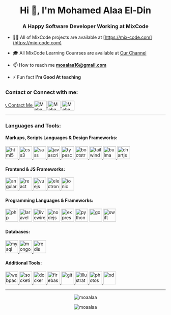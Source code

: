 <h1 align="center">Hi 👋, I'm Mohamed Alaa El-Din</h1>
<h3 align="center">A Happy Software Developer Working at MixCode</h3>

-   👨‍💻 All of MixCode projects are available at [https://mix-code.com](https://mix-code.com)

-   🎓 All MixCode Learning Counrses are available at [Our Channel](https://www.youtube.com/channel/UCE9HnnZMnhXMsL9tZwYbRnQ)

-   📫 How to reach me **moaalaa16@gmail.com**

-   ⚡ Fun fact **I'm Good At teaching**

<p align="left">
    <h3 align="left">Contact or Connect with me:</h3>
    <a href="https://wa.me/201091015305" target="blank">
        📞 Contact Me
    </a>
    <a href="https://twitter.com/alaamoa" target="blank">
        <img align="center"  src="https://cdn.jsdelivr.net/gh/devicons/devicon/icons/twitter/twitter-original.svg" alt="Mohamed Alaa El-Din Mohamed" height="30" width="40" />
    </a>
    <a href="https://linkedin.com/in/mohamed-alaa-el-din-mohamed" target="blank">
        <img align="center" src="https://cdn.jsdelivr.net/gh/devicons/devicon/icons/linkedin/linkedin-original.svg" alt="Mohamed Alaa El-Din Mohamed" height="30" width="40" />
    </a>
    <a href="https://www.facebook.com/MoaAlaaElDin" target="blank">
        <img align="center" src="https://cdn.jsdelivr.net/gh/devicons/devicon/icons/facebook/facebook-original.svg" alt="Mohamed Alaa El-Din Mohamed" height="30" width="40" />
    </a>
</p>
<hr>
<h3 align="left">Languages and Tools:</h3>
<p align="left">
    <h4 align="left">Markups, Scripts Languages & Design Frameworks:</h4>
	<a href="https://www.w3.org/html/" target="_blank">
        <img src="https://cdn.jsdelivr.net/gh/devicons/devicon/icons/html5/html5-original-wordmark.svg" alt="html5" width="40" height="40" /> 
    </a>
    <a href="https://www.w3schools.com/css/" target="_blank">
        <img src="https://cdn.jsdelivr.net/gh/devicons/devicon/icons/css3/css3-original-wordmark.svg" alt="css3" width="40" height="40" />
    </a>
	<a href="https://sass-lang.com" target="_blank"> 
        <img src="https://cdn.jsdelivr.net/gh/devicons/devicon/icons/sass/sass-original.svg" alt="sass" width="40" height="40" /> 
    </a>
    <a href="https://developer.mozilla.org/en-US/docs/Web/JavaScript" target="_blank"> 
        <img src="https://cdn.jsdelivr.net/gh/devicons/devicon/icons/javascript/javascript-original.svg" alt="javascript" width="40" height="40" /> 
    </a>
    <a href="https://www.typescriptlang.org/" target="_blank"> 
        <img src="https://cdn.jsdelivr.net/gh/devicons/devicon/icons/typescript/typescript-original.svg" alt="typescript" width="40" height="40" /> 
    </a>
	<a href="https://getbootstrap.com" target="_blank"> 
        <img src="https://cdn.jsdelivr.net/gh/devicons/devicon/icons/bootstrap/bootstrap-original-wordmark.svg" alt="bootstrap" width="40" height="40" /> 
    </a>
    <a href="https://tailwindcss.com/" target="_blank"> 
        <img src="https://cdn.jsdelivr.net/gh/devicons/devicon/icons/tailwindcss/tailwindcss-original-wordmark.svg" alt="tailwind" width="40" height="40" /> 
    </a>
    <a href="https://bulma.io/" target="_blank">
        <img src="https://cdn.jsdelivr.net/gh/devicons/devicon/icons/bulma/bulma-plain.svg" alt="bulma" width="40" height="40" />
    </a>
    <a href="https://www.chartjs.org" target="_blank">
        <img src="https://www.chartjs.org/img/chartjs-logo.svg" alt="chartjs" width="40" height="40" />
    </a>
    <h4 align="left">Frontend & JS Frameworks:</h4>
	<a href="https://angular.io" target="_blank"> 
        <img src="https://cdn.jsdelivr.net/gh/devicons/devicon/icons/angularjs/angularjs-original.svg" alt="angularjs" width="40" height="40" /> 
    </a>
    <a href="https://reactjs.org/" target="_blank"> 
        <img src="https://cdn.jsdelivr.net/gh/devicons/devicon/icons/react/react-original-wordmark.svg" alt="react" width="40" height="40" /> 
    </a>
    	<a href="https://vuejs.org/" target="_blank"> 
        <img src="https://cdn.jsdelivr.net/gh/devicons/devicon/icons/vuejs/vuejs-original-wordmark.svg" alt="vuejs" width="40" height="40" /> 
    </a>
    <a href="https://www.electronjs.org" target="_blank">
        <img src="https://cdn.jsdelivr.net/gh/devicons/devicon/icons/electron/electron-original.svg" alt="electron" width="40" height="40" />
    </a>
    	<a href="https://ionicframework.com/" target="_blank"> 
        <img src="https://cdn.jsdelivr.net/gh/devicons/devicon/icons/ionic/ionic-original.svg" alt="ionic" width="40" height="40" /> 
    </a>
    <h4 align="left">Programming Languages & Frameworks:</h4>
    <a href="https://www.php.net" target="_blank"> 
        <img src="https://cdn.jsdelivr.net/gh/devicons/devicon/icons/php/php-original.svg" alt="php" width="40" height="40" /> 
    </a>
    <a href="https://laravel.com" target="_blank"> 
        <img src="https://cdn.jsdelivr.net/gh/devicons/devicon/icons/laravel/laravel-original.svg" alt="laravel" width="40" height="40" /> 
    </a>
    <a href="https://livewire.laravel.com" target="_blank"> 
        <img src="https://cdn.jsdelivr.net/gh/devicons/devicon/icons/livewire/livewire-original-wordmark.svg" alt="livewire" width="40" height="40" /> 
    </a>
    <a href="https://nodejs.org" target="_blank"> 
        <img src="https://cdn.jsdelivr.net/gh/devicons/devicon/icons/nodejs/nodejs-original.svg" alt="nodejs" width="40" height="40" /> 
    </a>
    <a href="https://expressjs.com/" target="_blank"> 
        <img src="https://cdn.jsdelivr.net/gh/devicons/devicon/icons/express/express-original.svg" alt="express" width="40" height="40" /> 
    </a>
    <a href="https://www.python.org/" target="_blank">
        <img src="https://cdn.jsdelivr.net/gh/devicons/devicon/icons/python/python-original-wordmark.svg" alt="python" width="40" height="40" />
    </a>
	<a href="https://golang.org" target="_blank"> 
        <img src="https://cdn.jsdelivr.net/gh/devicons/devicon/icons/go/go-original-wordmark.svg" alt="go" width="40" height="40" /> 
    </a>
    <a href="https://docs.swift.org/swift-book/" target="_blank"> 
        <img src="https://cdn.jsdelivr.net/gh/devicons/devicon/icons/swift/swift-original.svg" alt="swift" width="40" height="40" /> 
    </a>
    <h4 align="left">Databases:</h4>
	<a href="https://www.mysql.com/" target="_blank"> 
        <img src="https://cdn.jsdelivr.net/gh/devicons/devicon/icons/mysql/mysql-original.svg" alt="mysql" width="40" height="40" /> 
    </a>
	<a href="https://www.mongodb.com/" target="_blank">
        <img src="https://cdn.jsdelivr.net/gh/devicons/devicon/icons/mongodb/mongodb-original-wordmark.svg" alt="mongodb" width="40" height="40" /> 
    </a>
	<a href="https://redis.io" target="_blank"> 
        <img src="https://cdn.jsdelivr.net/gh/devicons/devicon/icons/redis/redis-original-wordmark.svg" alt="redis" width="40" height="40" /> 
    </a>
    <h4 align="left">Additional Tools:</h4>
    <a href="https://webpack.js.org" target="_blank"> 
        <img src="https://cdn.jsdelivr.net/gh/devicons/devicon/icons/webpack/webpack-original.svg" alt="webpack" width="40" height="40" /> 
    </a>
	<a href="https://socket.io/" target="_blank"> 
        <img src="https://cdn.jsdelivr.net/gh/devicons/devicon/icons/socketio/socketio-original.svg" alt="socketio" width="40" height="40" /> 
    </a>
	<a href="https://www.docker.com/" target="_blank">
        <img src="https://cdn.jsdelivr.net/gh/devicons/devicon/icons/docker/docker-original-wordmark.svg" alt="docker" width="40" height="40" /> 
    </a>
	<a href="https://firebase.google.com/" target="_blank">
        <img src="https://cdn.jsdelivr.net/gh/devicons/devicon/icons/firebase/firebase-plain-wordmark.svg" alt="firebase" width="40" height="40" />
    </a>
	<a href="https://git-scm.com/" target="_blank">
        <img src="https://cdn.jsdelivr.net/gh/devicons/devicon/icons/git/git-original-wordmark.svg" alt="git" width="40" height="40" />
    </a>
	<a href="https://www.adobe.com/in/products/illustrator.html" target="_blank"> 
        <img src="https://cdn.jsdelivr.net/gh/devicons/devicon/icons/illustrator/illustrator-line.svg" alt="illustrator" width="40" height="40" /> 
    </a>
    <a href="https://www.adobe.com/in/products/photoshop.html" target="_blank"> 
        <img src="https://cdn.jsdelivr.net/gh/devicons/devicon/icons/photoshop/photoshop-line.svg" alt="photoshop" width="40" height="40" /> 
    </a>
    <a href="https://www.adobe.com/in/products/xd.html" target="_blank"> 
        <img src="https://cdn.jsdelivr.net/gh/devicons/devicon/icons/xd/xd-line.svg" alt="xd" width="40" height="40" /> 
    </a>
</p>
<hr>
<p align="center">
    <img align="center" src="https://my-github-readme-stats-sooty.vercel.app/api?username=moaalaa&show_icons=true&count_private=true&include_all_commits=true" alt="moaalaa" />
</p>
<p align="center">
    <img align="center" src="https://my-github-readme-stats-sooty.vercel.app/api/top-langs/?username=moaalaa&layout=compact&langs_count=30" alt="moaalaa" />
</p>
